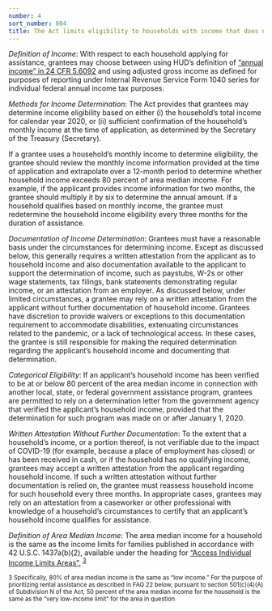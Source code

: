 ```yaml
---
number: 4
sort_number: 004
title: The Act limits eligibility to households with income that does not exceed 80 percent of the median income for the area in which the household is located, as determined by the Department of Housing and Urban Development (HUD), but does not provide a definition of household income. How is household income defined for purposes of the ERA program? How will income be documented and verified?
---
```


*Definition of Income*: With respect to each household applying for assistance, grantees may choose between using HUD’s definition of [“annual income” in 24 CFR 5.6092](https://www.ecfr.gov/cgi-bin/text-idx?rgn=div5&node=24:1.1.1.1.5#se24.1.5_1609) and using adjusted gross income as defined for purposes of reporting under Internal Revenue Service Form 1040 series for individual federal annual income tax purposes.

*Methods for Income Determination*: The Act provides that grantees may determine income eligibility based on either (i) the household’s total income for calendar year 2020, or (ii) sufficient confirmation of the household’s monthly income at the time of application, as determined by the Secretary of the Treasury (Secretary).

If a grantee uses a household’s monthly income to determine eligibility, the grantee should review the monthly income information provided at the time of application and extrapolate over a 12-month period to determine whether household income exceeds 80 percent of area median income. For example, if the applicant provides income information for two months, the grantee should multiply it by six to determine the annual amount. If a household qualifies based on monthly income, the grantee must redetermine the household income eligibility every three months for the duration of assistance.

<span id="4p4">*Documentation of Income Determination*: Grantees must have a reasonable basis under the circumstances for determining income. Except as discussed below, this generally requires a written attestation from the applicant as to household income and also documentation available to the applicant to support the determination of income, such as paystubs, W-2s or other wage statements, tax filings, bank statements demonstrating regular income, or an attestation from an employer. As discussed below, under limited circumstances, a grantee may rely on a written attestation from the applicant without further documentation of household income. Grantees have discretion to provide waivers or exceptions to this documentation requirement to accommodate disabilities, extenuating circumstances related to the pandemic, or a lack of technological access. In these cases, the grantee is still responsible for making the required determination regarding the applicant’s household income and documenting that determination.</span>

<span id="4p5">*Categorical Eligibility*: If an applicant’s household income has been verified to be at or below 80 percent of the area median income in connection with another local, state, or federal government assistance program, grantees are permitted to rely on a determination letter from the government agency that verified the applicant’s household income, provided that the determination for such program was made on or after January 1, 2020.</span>

<span id="4p6">*Written Attestation Without Further Documentation*: To the extent that a household’s income, or a portion thereof, is not verifiable due to the impact of COVID-19 (for example, because a place of employment has closed) or has been received in cash, or if the household has no qualifying income, grantees may accept a written attestation from the applicant regarding household income. If such a written attestation without further documentation is relied on, the grantee must reassess household income for such household every three months. In appropriate cases, grantees may rely on an attestation from a caseworker or other professional with knowledge of a household’s circumstances to certify that an applicant’s household income qualifies for assistance.</span>

<span id="4p7">*Definition of Area Median Income*: The area median income for a household is the same as the income limits for families published in accordance with 42 U.S.C. 1437a(b)(2), available under the heading for [“Access Individual Income Limits Areas”.](https://www.huduser.gov/portal/datasets/il.html) <sup><a href="#fn3" id="ref3">3</a></sup></span>

<sup id="fn3">3 Specifically, 80% of area median income is the same as “low income.” For the purpose of prioritizing rental assistance as described in FAQ 22 below, pursuant to section 501(c)(4)(A) of Subdivision N of the Act, 50 percent of the area median income for the household is the same as the “very low-income limit” for the area in question</sup>